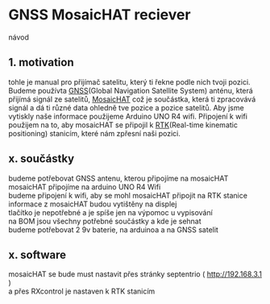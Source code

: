 # GNSS MosaicHAT reciever
návod

## 1. motivation

tohle je manual pro přijímač satelitu, který ti řekne podle nich tvoji pozici. Budeme používta [GNSS](https://en.wikipedia.org/wiki/Satellite_navigation)(Global Navigation Satellite System) anténu, která přijímá signál ze satelitů, [MosaicHAT](https://github.com/septentrio-gnss/mosaicHAT/tree/master) což je součástka, která ti zpracovává signál a dá ti různé data ohledně tve pozice a pozice satelitů. Aby jsme vytiskly naše informace použijeme Arduino UNO R4 wifi. Připojení k wifi použijem na to, aby mosaicHAT se připojil k [RTK](https://en.wikipedia.org/wiki/Real-time_kinematic_positioning)(Real-time kinematic positioning) stanicím, které nám zpřesní naši pozici.

## x. součástky
   
   budeme potřebovat GNSS antenu, kterou připojíme na mosaicHAT\
   mosaicHAT připojíme na arduino UNO R4 Wifi\
   budeme připojení k wifi, aby se mohl mosaicHAT připojit na RTK stanice\
   informace z mosaicHAT budou vytištěny na displej\
   tlačítko je nepotřebné a je spíše jen na výpomoc u vypisování\
   na BOM jsou všechny potřebné součástky a kde je sehnat\
   budeme potřebovat 2 9v baterie, na arduinoa a na GNSS satelit

## x. software

   mosaicHAT se bude must nastavit přes stránky septentrio ( http://192.168.3.1 ) \
   a přes RXcontrol je nastaven k RTK stanicím
